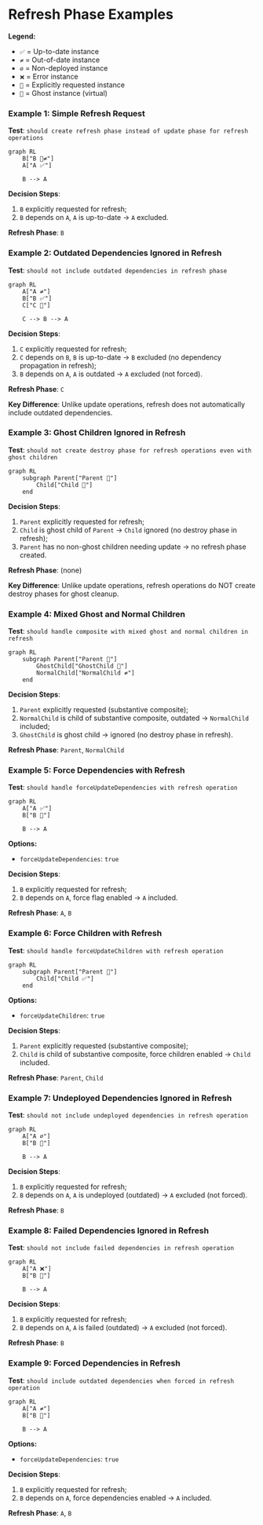 # Refresh Phase Examples

**Legend:**

- `✅` = Up-to-date instance
- `≠` = Out-of-date instance
- `∅` = Non-deployed instance
- `❌` = Error instance
- `🚀` = Explicitly requested instance
- `👻` = Ghost instance (virtual)

### Example 1: Simple Refresh Request

**Test**: `should create refresh phase instead of update phase for refresh operations`

```mermaid
graph RL
    B["B 🚀≠"]
    A["A ✅"]

    B --> A
```

**Decision Steps**:

1. `B` explicitly requested for refresh;
2. `B` depends on `A`, `A` is up-to-date → `A` excluded.

**Refresh Phase**: `B`

### Example 2: Outdated Dependencies Ignored in Refresh

**Test**: `should not include outdated dependencies in refresh phase`

```mermaid
graph RL
    A["A ≠"]
    B["B ✅"]
    C["C 🚀"]

    C --> B --> A
```

**Decision Steps**:

1. `C` explicitly requested for refresh;
2. `C` depends on `B`, `B` is up-to-date → `B` excluded (no dependency propagation in refresh);
3. `B` depends on `A`, `A` is outdated → `A` excluded (not forced).

**Refresh Phase**: `C`

**Key Difference**: Unlike update operations, refresh does not automatically include outdated dependencies.

### Example 3: Ghost Children Ignored in Refresh

**Test**: `should not create destroy phase for refresh operations even with ghost children`

```mermaid
graph RL
    subgraph Parent["Parent 🚀"]
        Child["Child 👻"]
    end
```

**Decision Steps**:

1. `Parent` explicitly requested for refresh;
2. `Child` is ghost child of `Parent` → `Child` ignored (no destroy phase in refresh);
3. `Parent` has no non-ghost children needing update → no refresh phase created.

**Refresh Phase**: (none)

**Key Difference**: Unlike update operations, refresh operations do NOT create destroy phases for ghost cleanup.

### Example 4: Mixed Ghost and Normal Children

**Test**: `should handle composite with mixed ghost and normal children in refresh`

```mermaid
graph RL
    subgraph Parent["Parent 🚀"]
        GhostChild["GhostChild 👻"]
        NormalChild["NormalChild ≠"]
    end
```

**Decision Steps**:

1. `Parent` explicitly requested (substantive composite);
2. `NormalChild` is child of substantive composite, outdated → `NormalChild` included;
3. `GhostChild` is ghost child → ignored (no destroy phase in refresh).

**Refresh Phase**: `Parent`, `NormalChild`

### Example 5: Force Dependencies with Refresh

**Test**: `should handle forceUpdateDependencies with refresh operation`

```mermaid
graph RL
    A["A ✅"]
    B["B 🚀"]

    B --> A
```

**Options:**

- `forceUpdateDependencies`: `true`

**Decision Steps**:

1. `B` explicitly requested for refresh;
2. `B` depends on `A`, force flag enabled → `A` included.

**Refresh Phase**: `A`, `B`

### Example 6: Force Children with Refresh

**Test**: `should handle forceUpdateChildren with refresh operation`

```mermaid
graph RL
    subgraph Parent["Parent 🚀"]
        Child["Child ✅"]
    end
```

**Options:**

- `forceUpdateChildren`: `true`

**Decision Steps**:

1. `Parent` explicitly requested (substantive composite);
2. `Child` is child of substantive composite, force children enabled → `Child` included.

**Refresh Phase**: `Parent`, `Child`

### Example 7: Undeployed Dependencies Ignored in Refresh

**Test**: `should not include undeployed dependencies in refresh operation`

```mermaid
graph RL
    A["A ∅"]
    B["B 🚀"]

    B --> A
```

**Decision Steps**:

1. `B` explicitly requested for refresh;
2. `B` depends on `A`, `A` is undeployed (outdated) → `A` excluded (not forced).

**Refresh Phase**: `B`

### Example 8: Failed Dependencies Ignored in Refresh

**Test**: `should not include failed dependencies in refresh operation`

```mermaid
graph RL
    A["A ❌"]
    B["B 🚀"]

    B --> A
```

**Decision Steps**:

1. `B` explicitly requested for refresh;
2. `B` depends on `A`, `A` is failed (outdated) → `A` excluded (not forced).

**Refresh Phase**: `B`

### Example 9: Forced Dependencies in Refresh

**Test**: `should include outdated dependencies when forced in refresh operation`

```mermaid
graph RL
    A["A ≠"]
    B["B 🚀"]

    B --> A
```

**Options:**

- `forceUpdateDependencies`: `true`

**Decision Steps**:

1. `B` explicitly requested for refresh;
2. `B` depends on `A`, force dependencies enabled → `A` included.

**Refresh Phase**: `A`, `B`
